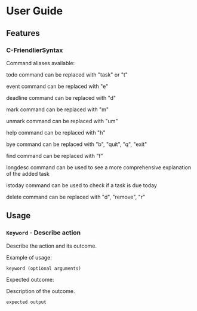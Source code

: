 # User Guide

## Features 

### C-FriendlierSyntax

Command aliases available:

todo command can be replaced with "task" or "t" 

event command can be replaced with "e"

deadline command can be replaced with "d"

mark command can be replaced with "m"

unmark command can be replaced with "um"

help command can be replaced with "h"

bye command can be replaced with "b", "quit", "q", "exit" 

find command can be replaced with "f"

longdesc command can be used to see a more comprehensive explanation of the added task

istoday command can be used to check if a task is due today

delete command can be replaced with "d", "remove", "r"


## Usage

### `Keyword` - Describe action

Describe the action and its outcome.

Example of usage: 

`keyword (optional arguments)`

Expected outcome:

Description of the outcome.

```
expected output
```
